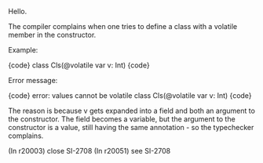 Hello.

The compiler complains when one tries to define a class with a volatile member in the constructor.

Example:

{code}
class Cls(@volatile var v: Int)
{code}


Error message:

{code}
error: values cannot be volatile
class Cls(@volatile var v: Int)
{code}

The reason is because v gets expanded into a field and both an argument to the constructor. The field becomes a variable, but the argument to the constructor is a value, still having the same annotation - so the typechecker complains.


(In r20003) close SI-2708
(In r20051) see SI-2708
